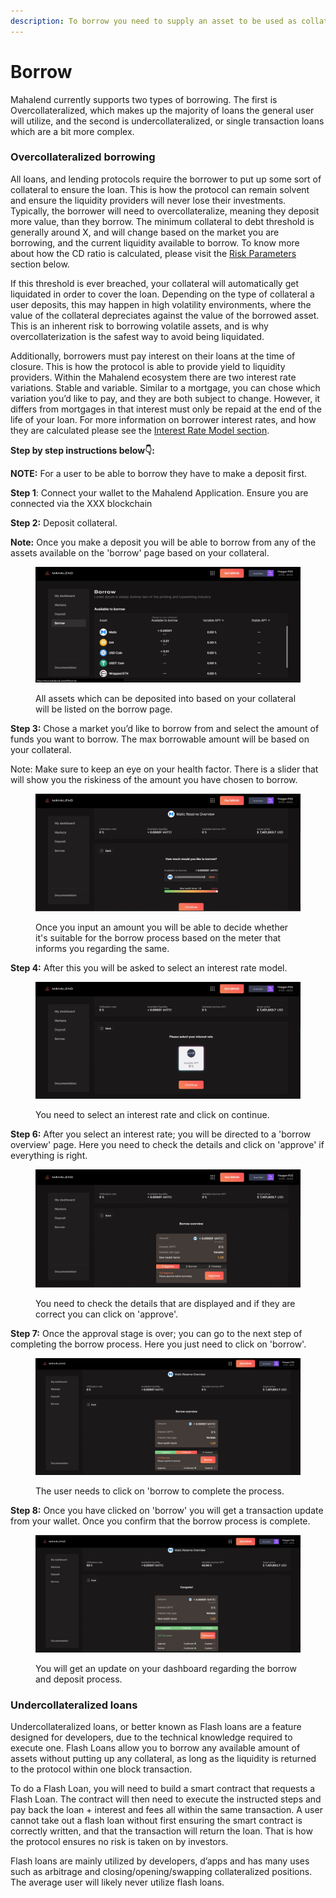 ```yaml
---
description: To borrow you need to supply an asset to be used as collateral.
---
```


# Borrow

Mahalend currently supports two types of borrowing. The first is Overcollateralized, which makes up the majority of loans the general user will utilize, and the second is undercollateralized, or single transaction loans which are a bit more complex.&#x20;

### Overcollateralized borrowing

All loans, and lending protocols require the borrower to put up some sort of collateral to ensure the loan. This is how the protocol can remain solvent and ensure the liquidity providers will never lose their investments. Typically, the borrower will need to overcollateralize, meaning they deposit more value, than they borrow. The minimum collateral to debt threshold is generally around X, and will change based on the market you are borrowing, and the current liquidity available to borrow. To know more about how the CD ratio is calculated, please visit the [Risk Parameters](broken-reference) section below.&#x20;

If this threshold is ever breached, your collateral will automatically get liquidated in order to cover the loan. Depending on the type of collateral a user deposits, this may happen in high volatility environments, where the value of the collateral depreciates against the value of the borrowed asset. This is an inherent risk to borrowing volatile assets, and is why overcollaterization is the safest way to avoid being liquidated.&#x20;

Additionally, borrowers must pay interest on their loans at the time of closure. This is how the protocol is able to provide yield to liquidity providers. Within the Mahalend ecosystem there are two interest rate variations. Stable and variable. Similar to a mortgage, you can chose which variation you’d like to pay, and they are both subject to change. However, it differs from mortgages in that interest must only be repaid at the end of the life of your loan. For more information on borrower interest rates, and how they are calculated please see the [Interest Rate Model section](broken-reference).

**Step by step instructions below👇:**

**NOTE:** For a user to be able to borrow they have to make a deposit first.

**Step 1**: Connect your wallet to the Mahalend Application. Ensure you are connected via the XXX blockchain

**Step 2:** Deposit collateral.

**Note:** Once you make a deposit you will be able to borrow from any of the assets available on the 'borrow' page based on your collateral. &#x20;

<figure><img src="../../.gitbook/assets/borrow 1.jpg" alt=""><figcaption><p>All assets which can be deposited into based on your collateral will be listed on the borrow page. </p></figcaption></figure>



**Step 3:** Chose a market you’d like to borrow from and select the amount of funds you want to borrow. The max borrowable amount will be based on your collateral.

Note: Make sure to keep an eye on your health factor. There is a slider that will show you the riskiness of the amount you have chosen to borrow.&#x20;

<figure><img src="../../.gitbook/assets/borrow 2 .jpg" alt=""><figcaption><p>Once you input an amount you will be able to decide whether it's suitable for the borrow process based on the meter that informs you regarding the same.</p></figcaption></figure>



**Step 4:** After this you will be asked to select an interest rate model.&#x20;

<figure><img src="../../.gitbook/assets/borrow 3.jpg" alt=""><figcaption><p>You need to select an interest rate and click on continue. </p></figcaption></figure>



**Step 6:** After you select an interest rate; you will be directed to a 'borrow overview' page.  Here you need to check the details and click on 'approve' if everything is right.&#x20;

<figure><img src="../../.gitbook/assets/borrow 4.jpg" alt=""><figcaption><p>You need to check the details that are displayed and if they are correct you can click on 'approve'. </p></figcaption></figure>



**Step 7:** Once the approval stage is over; you can go to the next step of completing the borrow process. Here you just need to click on 'borrow'.

<figure><img src="../../.gitbook/assets/borrow 5.jpg" alt=""><figcaption><p> The user needs to click on 'borrow to complete the process. </p></figcaption></figure>



**Step 8:** Once you have clicked on 'borrow' you will get a transaction update from your wallet. Once you confirm that the borrow process is complete.&#x20;

<figure><img src="../../.gitbook/assets/borrow 6.jpg" alt=""><figcaption><p>You will get an update on your dashboard regarding the borrow and deposit process. </p></figcaption></figure>

### Undercollateralized loans

Undercollateralized loans, or better known as Flash loans are a feature designed for developers, due to the technical knowledge required to execute one. Flash Loans allow you to borrow any available amount of assets without putting up any collateral, as long as the liquidity is returned to the protocol within one block transaction.&#x20;

To do a Flash Loan, you will need to build a smart contract that requests a Flash Loan. The contract will then need to execute the instructed steps and pay back the loan + interest and fees all within the same transaction. A user cannot take out a flash loan without first ensuring the smart contract is correctly written, and that the transaction will return the loan. That is how the protocol ensures no risk is taken on by investors.&#x20;

Flash loans are mainly utilized by developers, d’apps and has many uses such as arbitrage and closing/opening/swapping collateralized positions. The average user will likely never utilize flash loans.
